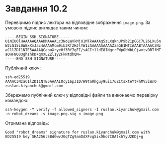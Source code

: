 # Завдання 10.2

Перевіримо підпис лектора на відповідне зображення ``` image.png ```. За умовою підпис виглядає таким чином:

```
-----BEGIN SSH SIGNATURE-----
U1NIU0lHAAAAAQAAADMAAAALc3NoLWVkMjU1MTkAAAAg5zLXqknUP9b21pGGC7L26LXu5n
W2zG15i0WExXmJac4AAAAMcm9ib3RfZHJlYW1zAAAAAAAAAAZzaGE1MTIAAABTAAAAC3Nz
aC1lZDI1NTE5AAAAQCabuXryeHf3RY7qFI/sACI+1ldE8INgrrFWpObWbLCjwvtvDBTfMT
aOHFN00UghzhkD+qmXLZZl1y2FkNtdhQM=
-----END SSH SIGNATURE-----
```

Публічний ключ:

```
ssh-ed25519 AAAAC3NzaC1lZDI1NTE5AAAAIOcy16pJ1D/W9taRhguy9ui17uZ1tsxteYtFhMV5iWnO ruslan.kiyanchuk@gmail.com
```

Збережемо публічний ключ у відповідні файли та виконаємо перевірку командою:

```
ssh-keygen -Y verify -f allowed_signers -I ruslan.kiyanchuk@gmail.com -n robot_dreams -s image.png.sig < image.png
```

Отримана відповідь:

```
Good "robot_dreams" signature for ruslan.kiyanchuk@gmail.com with ED25519 key SHA256:SBdGwvJ0qTZg9amDdXFvgSixDho7C0AtxhYyU2KDj+g
```